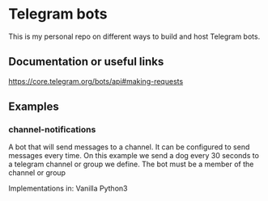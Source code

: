 # Telegram bots

This is my personal repo on different ways to build and host Telegram bots.

## Documentation or useful links
https://core.telegram.org/bots/api#making-requests


## Examples

### channel-notifications

A bot that will send messages to a channel. It can be configured to send messages every time.
On this example we send a dog every 30 seconds to a telegram channel or group we define. The bot must be a member of the channel or group

Implementations in: Vanilla Python3